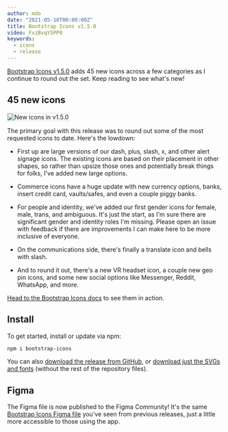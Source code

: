 ```yaml
---
author: mdo
date: "2021-05-10T00:00:00Z"
title: Bootstrap Icons v1.5.0
video: FxzBvqY5PP0
keywords:
  - icons
  - release
---
```


[Bootstrap Icons v1.5.0](https://icons.getbootstrap.com) adds 45 new icons across a few categories as I continue to round out the set. Keep reading to see what's new!

## 45 new icons

<img src="/assets/img/2021/05/v150-new-icons.png" alt="New icons in v1.5.0" style="border: 1px solid rgba(0,0,0,.15);">

The primary goal with this release was to round out some of the most requested icons to date. Here's the lowdown:

- First up are large versions of our dash, plus, slash, x, and other alert signage icons. The existing icons are based on their placement in other shapes, so rather than upsize those ones and potentially break things for folks, I've added new large options.

- Commerce icons have a huge update with new currency options, banks, insert credit card, vaults/safes, and even a couple piggy banks.

- For people and identity, we've added our first gender icons for female, male, trans, and ambiguous. It's just the start, as I'm sure there are significant gender and identity roles I'm missing. Please open an issue with feedback if there are improvements I can make here to be more inclusive of everyone.

- On the communications side, there's finally a translate icon and bells with slash.

- And to round it out, there's a new VR headset icon, a couple new geo pin icons, and some new social options like Messenger, Reddit, WhatsApp, and more.

[Head to the Bootstrap Icons docs](https://icons.getbootstrap.com) to see them in action.

## Install

To get started, install or update via npm:

```sh
npm i bootstrap-icons
```

You can also [download the release from GitHub](https://github.com/twbs/icons/releases/tag/v1.5.0), or [download just the SVGs and fonts](https://github.com/twbs/icons/releases/download/v1.5.0/bootstrap-icons-1.5.0.zip) (without the rest of the repository files).

## Figma

The Figma file is now published to the Figma Community! It's the same [Bootstrap Icons Figma file](https://www.figma.com/community/file/972989644486753519/Bootstrap-Icons-v1.5.0) you've seen from previous releases, just a little more accessible to those using the app.
